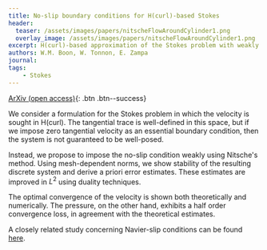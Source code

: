 ```yaml
---
title: No-slip boundary conditions for H(curl)-based Stokes
header: 
  teaser: /assets/images/papers/nitscheFlowAroundCylinder1.png
  overlay_image: /assets/images/papers/nitscheFlowAroundCylinder1.png
excerpt: H(curl)-based approximation of the Stokes problem with weakly emposed no-slip boundary conditions
authors: W.M. Boon, W. Tonnon, E. Zampa
journal: 
tags: 
    - Stokes
---
```


<!-- [Published version](){: .btn .btn--info} -->
[ArXiv (open access)](https://arxiv.org/abs/2508.02861){: .btn .btn--success}

We consider a formulation for the Stokes problem in which the velocity is sought in H(curl).
The tangential trace is well-defined in this space, but if we impose zero tangential velocity as an essential boundary condition, then the system is not guaranteed to be well-posed. 

Instead, we propose to impose the no-slip condition weakly using Nitsche's method. Using mesh-dependent norms, we show stability of the resulting discrete system and derive a priori error estimates. These estimates are improved in $L^2$ using duality techniques.

The optimal convergence of the velocity is shown both theoretically and numerically. The pressure, on the other hand, exhibits a half order convergence loss, in agreement with the theoretical estimates.

A closely related study concerning Navier-slip conditions can be found [here](/StokesHcurlSlip).